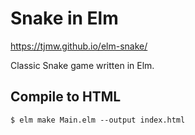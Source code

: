 # Snake in Elm

https://tjmw.github.io/elm-snake/

Classic Snake game written in Elm.

## Compile to HTML

`$ elm make Main.elm --output index.html`
